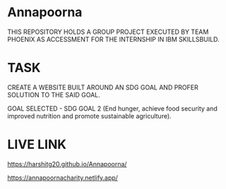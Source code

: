 # Annapoorna
THIS REPOSITORY HOLDS A GROUP PROJECT EXECUTED BY TEAM PHOENIX AS ACCESSMENT FOR THE INTERNSHIP IN IBM SKILLSBUILD.

# TASK
CREATE A WEBSITE BUILT AROUND AN SDG GOAL AND PROFER SOLUTION TO THE SAID GOAL.

GOAL SELECTED - SDG GOAL 2 (End hunger, achieve food security and improved nutrition and promote sustainable agriculture).

# LIVE LINK
https://harshitg20.github.io/Annapoorna/

https://annapoornacharity.netlify.app/

